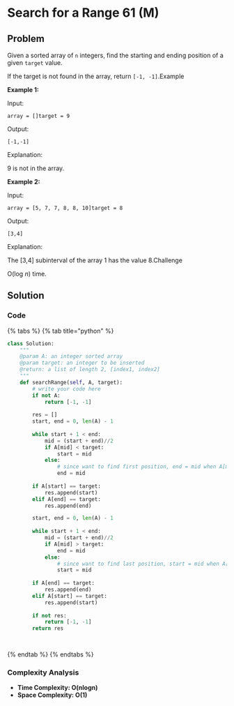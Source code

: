 # Search for a Range 61 \(M\)

## Problem

Given a sorted array of `n` integers, find the starting and ending position of a given `target` value.

If the target is not found in the array, return `[-1, -1]`.Example

**Example 1:**

Input:

```text
array = []target = 9
```

Output:

```text
[-1,-1]
```

Explanation:

9 is not in the array.

**Example 2:**

Input:

```text
array = [5, 7, 7, 8, 8, 10]target = 8
```

Output:

```text
[3,4]
```

Explanation:

The \[3,4\] subinterval of the array 1 has the value 8.Challenge

O\(log _n_\) time.

## Solution 

### Code

{% tabs %}
{% tab title="python" %}
```python
class Solution:
    """
    @param A: an integer sorted array
    @param target: an integer to be inserted
    @return: a list of length 2, [index1, index2]
    """
    def searchRange(self, A, target):
        # write your code here
        if not A:
            return [-1, -1]
        
        res = []
        start, end = 0, len(A) - 1
        
        while start + 1 < end:
            mid = (start + end)//2
            if A[mid] < target:
                start = mid
            else:
                # since want to find first position, end = mid when A[mid] == target
                end = mid
        
        if A[start] == target:
            res.append(start)
        elif A[end] == target:
            res.append(end)

        start, end = 0, len(A) - 1
        
        while start + 1 < end:
            mid = (start + end)//2
            if A[mid] > target:
                end = mid
            else:
                # since want to find last position, start = mid when A[mid] == target
                start = mid
        
        if A[end] == target:
            res.append(end)
        elif A[start] == target:
            res.append(start)
        
        if not res:
            return [-1, -1]
        return res

        
```
{% endtab %}
{% endtabs %}

### Complexity Analysis

* **Time Complexity: O\(nlogn\)**
* **Space Complexity: O\(1\)**

